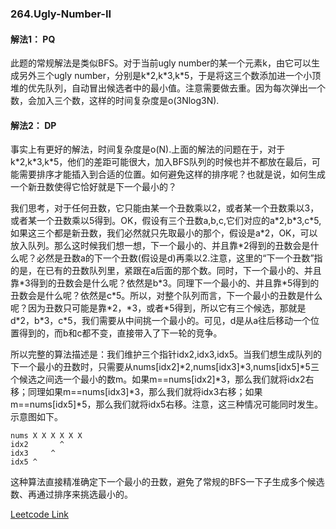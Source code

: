 ### 264.Ugly-Number-II

#### 解法1： PQ
此题的常规解法是类似BFS。对于当前ugly number的某一个元素k，由它可以生成另外三个ugly number，分别是k\*2,k\*3,k\*5，于是将这三个数添加进一个小顶堆的优先队列，自动冒出候选者中的最小值。注意需要做去重。因为每次弹出一个数，会加入三个数，这样的时间复杂度是o(3Nlog3N).

#### 解法2： DP
事实上有更好的解法，时间复杂度是o(N).上面的解法的问题在于，对于k\*2,k\*3,k\*5，他们的差距可能很大，加入BFS队列的时候也并不都放在最后，可能需要排序才能插入到合适的位置。如何避免这样的排序呢？也就是说，如何生成一个新丑数使得它恰好就是下一个最小的？

我们思考，对于任何丑数，它只能由某一个丑数乘以2，或者某一个丑数乘以3，或者某一个丑数乘以5得到。OK，假设有三个丑数a,b,c,它们对应的a\*2,b\*3,c\*5,如果这三个都是新丑数，我们必然就只先取最小的那个，假设是a\*2，OK，可以放入队列。那么这时候我们想一想，下一个最小的、并且靠\*2得到的丑数会是什么呢？必然是丑数a的下一个丑数(假设是d)再乘以2.注意，这里的“下一个丑数”指的是，在已有的丑数队列里，紧跟在a后面的那个数。同时，下一个最小的、并且靠\*3得到的丑数会是什么呢？依然是b\*3。同理下一个最小的、并且靠\*5得到的丑数会是什么呢？依然是c\*5。所以，对整个队列而言，下一个最小的丑数是什么呢？因为丑数只可能是靠\*2，\*3，或者\*5得到，所以它有三个候选，那就是d\*2，b\*3，c\*5，我们需要从中间挑一个最小的。可见，d是从a往后移动一个位置得到的，而b和c都不变，直接带入了下一轮的竞争。

所以完整的算法描述是：我们维护三个指针idx2,idx3,idx5。当我们想生成队列的下一个最小的丑数时，只需要从nums[idx2]\*2,nums[idx3]\*3,nums[idx5]\*5三个候选之间选一个最小的数m。如果m==nums[idx2]\*3，那么我们就将idx2右移；同理如果m==nums[idx3]\*3，那么我们就将idx3右移；如果m==nums[idx5]\*5，那么我们就将idx5右移。注意，这三种情况可能同时发生。示意图如下。
```
nums X X X X X X 
idx2       ^
idx3     ^
idx5 ^
```
这种算法直接精准确定下一个最小的丑数，避免了常规的BFS一下子生成多个候选数、再通过排序来挑选最小的。

[Leetcode Link](https://leetcode.com/problems/ugly-number-ii)
